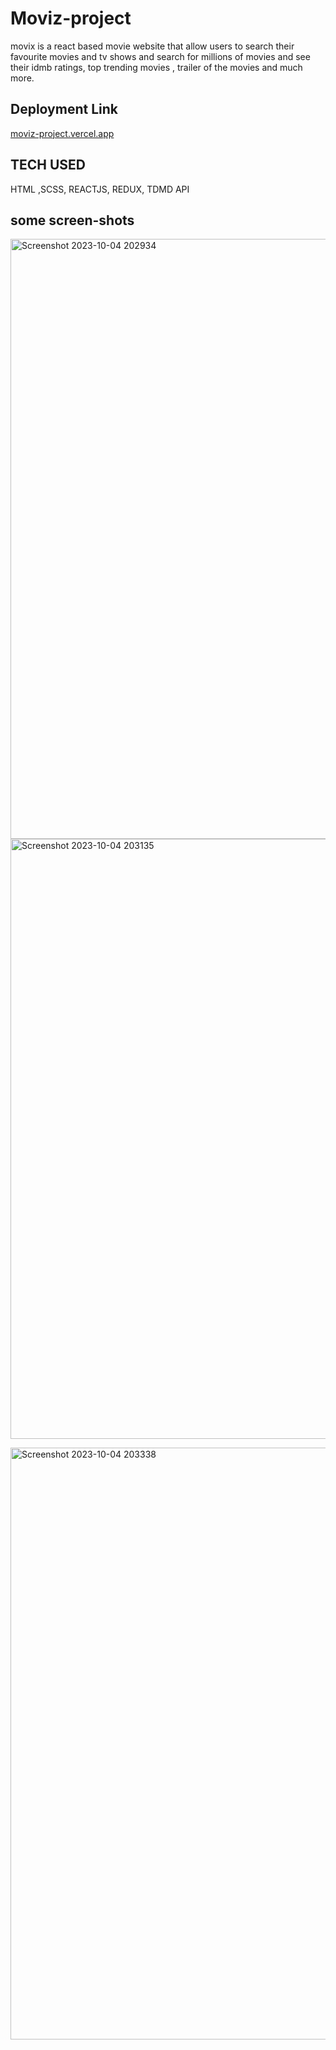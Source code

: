 # Moviz-project
movix is a react based movie website that allow users to search their favourite movies and tv shows and search for millions of movies and see their idmb ratings,  top trending movies , trailer of the movies and much more. <br>
## Deployment Link <br>
[moviz-project.vercel.app](https://moviz-project.vercel.app/)



## TECH USED <br>
HTML ,SCSS, REACTJS, REDUX, TDMD API <br>

## some screen-shots <br>
<img width="960" alt="Screenshot 2023-10-04 202934" src="https://github.com/rathour08/Moviz-project/assets/104031015/5fdaaea6-185c-4cdc-baab-0303f2779f79"> <br>
<img width="960" alt="Screenshot 2023-10-04 203135" src="https://github.com/rathour08/Moviz-project/assets/104031015/29a3998a-6181-4c6d-a370-eaffeb861bb5"> <br>

<img width="947" alt="Screenshot 2023-10-04 203338" src="https://github.com/rathour08/Moviz-project/assets/104031015/8f8ba9a3-1e1d-4122-aedf-af6ae6508bcc">
